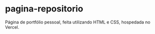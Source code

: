# pagina-repositorio
Página de portfólio pessoal, feita utilizando HTML e CSS,  hospedada no Vercel.
